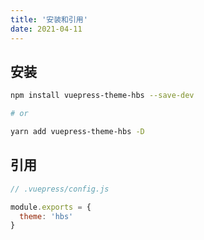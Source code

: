 ```yaml
---
title: '安装和引用'
date: 2021-04-11
---
```


## 安装

``` sh
npm install vuepress-theme-hbs --save-dev

# or

yarn add vuepress-theme-hbs -D
```

## 引用

``` js
// .vuepress/config.js

module.exports = {
  theme: 'hbs'
}  
```
